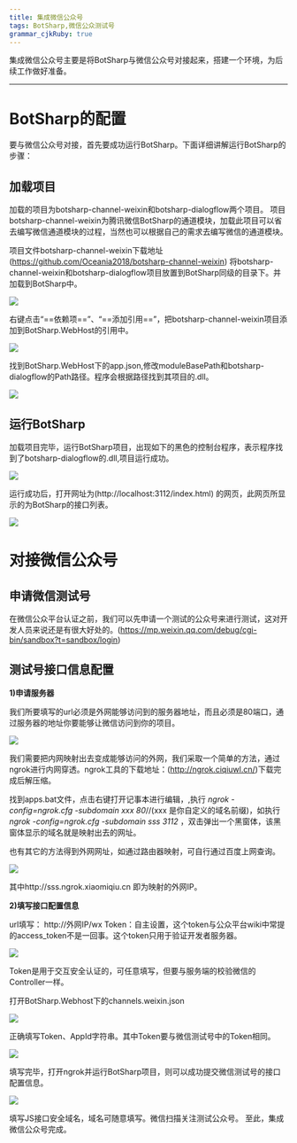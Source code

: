 ```yaml
---
title: 集成微信公众号
tags: BotSharp,微信公众测试号
grammar_cjkRuby: true
---
```

集成微信公众号主要是将BotSharp与微信公众号对接起来，搭建一个环境，为后续工作做好准备。


----------

# BotSharp的配置

  要与微信公众号对接，首先要成功运行BotSharp。下面详细讲解运行BotSharp的步骤：
## 加载项目
加载的项目为botsharp-channel-weixin和botsharp-dialogflow两个项目。
项目botsharp-channel-weixin为腾讯微信BotSharp的通道模块，加载此项目可以省去编写微信通道模块的过程，当然也可以根据自己的需求去编写微信的通道模块。

项目文件botsharp-channel-weixin下载地址(https://github.com/Oceania2018/botsharp-channel-weixin)  将botsharp-channel-weixin和botsharp-dialogflow项目放置到BotSharp同级的目录下。并加载到BotSharp中。

![](./集成微信公众号图片/图片1.png)

右键点击“==依赖项==”、“==添加引用==”，把botsharp-channel-weixin项目添加到BotSharp.WebHost的引用中。

![](./集成微信公众号图片/图片2.png)
				
找到BotSharp.WebHost下的app.json,修改moduleBasePath和botsharp-dialogflow的Path路径。程序会根据路径找到其项目的.dll。

![](./集成微信公众号图片/图片3.png)
	  
## 运行BotSharp
加载项目完毕，运行BotSharp项目，出现如下的黑色的控制台程序，表示程序找到了botsharp-dialogflow的.dll,项目运行成功。

![](./集成微信公众号图片/BotSharp运行结果.png)

运行成功后，打开网址为(http://localhost:3112/index.html)  的网页，此网页所显示的为BotSharp的接口列表。

![](./集成微信公众号图片/3112.png)

# 对接微信公众号
## 申请微信测试号
在微信公众平台认证之前，我们可以先申请一个测试的公众号来进行测试，这对开发人员来说还是有很大好处的。(https://mp.weixin.qq.com/debug/cgi-bin/sandbox?t=sandbox/login)

## 测试号接口信息配置
**1)申请服务器**

我们所要填写的url必须是外网能够访问到的服务器地址，而且必须是80端口，通过服务器的地址你要能够让微信访问到你的项目。

![](./集成微信公众号图片/微信接口配置信息1.png)

我们需要把内网映射出去变成能够访问的外网，我们采取一个简单的方法，通过ngrok进行内网穿透。ngrok工具的下载地址：(http://ngrok.ciqiuwl.cn/)下载完成后解压缩。

找到apps.bat文件，点击右键打开记事本进行编辑，,执行 *ngrok -config=ngrok.cfg -subdomain xxx 80*//(xxx 是你自定义的域名前缀)，如执行*ngrok -config=ngrok.cfg -subdomain sss 3112* ，双击弹出一个黑窗体，该黑窗体显示的域名就是映射出去的网址。

也有其它的方法得到外网网址，如通过路由器映射，可自行通过百度上网查询。

![](./集成微信公众号图片/ngrok黑窗体.png)

其中http://sss.ngrok.xiaomiqiu.cn  即为映射的外网IP。

**2)填写接口配置信息**

url填写： http://外网IP/wx
Token：自主设置，这个token与公众平台wiki中常提的access_token不是一回事。这个token只用于验证开发者服务器。

![](./集成微信公众号图片/配置接口url.png)

Token是用于交互安全认证的，可任意填写，但要与服务端的校验微信的Controller一样。

打开BotSharp.Webhost下的channels.weixin.json

![](./集成微信公众号图片/程序配置信息.png)

正确填写Token、AppId字符串。其中Token要与微信测试号中的Token相同。

![](./集成微信公众号图片/配置接口Token.png)

填写完毕，打开ngrok并运行BotSharp项目，则可以成功提交微信测试号的接口配置信息。

![](./集成微信公众号图片/接口配置成功.png)

填写JS接口安全域名，域名可随意填写。微信扫描关注测试公众号。
至此，集成微信公众号完成。



